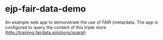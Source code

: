# ejp-fair-data-demo
An example web app to demonstrate the use of FAIR (meta)data. The app is configured to query 
the content of this triple store (http://training.fairdata.solutions/sparql) 